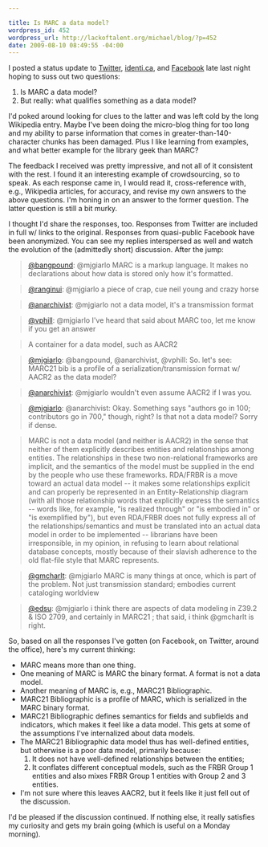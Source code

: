 ```yaml
--- 

title: Is MARC a data model?
wordpress_id: 452
wordpress_url: http://lackoftalent.org/michael/blog/?p=452
date: 2009-08-10 08:49:55 -04:00
---
```

I posted a status update to <a href="http://twitter.com/mjgiarlo/statuses/3215173861">Twitter</a>, <a href="http://identi.ca/notice/7827179">identi.ca</a>, and <a href="http://facebook.com/mjgiarlo?story_fbid=255213260600">Facebook</a> late last night hoping to suss out two questions:<ol>
<li>Is MARC a data model?</li>
<li>But really: what qualifies something as a data model?</li>
</ol>

I'd poked around looking for clues to the latter and was left cold by the long Wikipedia entry.  Maybe I've been doing the micro-blog thing for too long and my ability to parse information that comes in greater-than-140-character chunks has been damaged.  Plus I like learning from examples, and what better example for the library geek than MARC?

The feedback I received was pretty impressive, and not all of it consistent with the rest.  I found it an interesting example of crowdsourcing, so to speak.  As each response came in, I would read it, cross-reference with, e.g., Wikipedia articles, for accuracy, and revise my own answers to the above questions.  I'm honing in on an answer to the former question.  The latter question is still a bit murky.

I thought I'd share the responses, too.  Responses from Twitter are included in full w/ links to the original.  Responses from quasi-public Facebook have been anonymized.  You can see my replies interspersed as well and watch the evolution of the (admittedly short) discussion.  After the jump:
<!--more-->
<blockquote><a href="http://twitter.com/bangpound/statuses/3215214058">@bangpound</a>: @mjgiarlo MARC is a markup language. It makes no declarations about how data is stored only how it's formatted.</a></blockquote>

<blockquote><a href="http://twitter.com/ranginui/statuses/3215591211">@ranginui</a>: @mjgiarlo a piece of crap, cue neil young and crazy horse</blockquote>

<blockquote><a href="http://twitter.com/anarchivist/statuses/3216566687">@anarchivist</a>: @mjgiarlo not a data model, it's a transmission format</blockquote>

<blockquote><a href="http://twitter.com/vphill/statuses/3216984096">@vphill</a>: @mjgiarlo I've heard that said about MARC too, let me know if you get an answer</blockquote>

<blockquote>A container for a data model, such as AACR2</blockquote>

<blockquote><a href="http://twitter.com/mjgiarlo/statuses/3217501084">@mjgiarlo</a>: @bangpound, @anarchivist, @vphill: So. let's see: MARC21 bib is a profile of a serialization/transmission format w/ AACR2 as the data model? </blockquote>

<blockquote><a href="http://twitter.com/anarchivist/statuses/3219349208">@anarchivist</a>: @mjgiarlo wouldn't even assume AACR2 if I was you.</blockquote>

<blockquote><a href="http://twitter.com/mjgiarlo/statuses/3223365237">@mjgiarlo</a>: @anarchivist: Okay. Something says "authors go in 100; contributors go in 700," though, right? Is that not a data model? Sorry if dense.</blockquote>

<blockquote>MARC is not a data model (and neither is AACR2) in the sense that neither of them explicitly describes entities and relationships among entities. The relationships in these two non-relational frameworks are implicit, and the semantics of the model must be supplied in the end by the people who use these frameworks. RDA/FRBR is a move toward an actual data model -- it makes some relationships explicit and can properly be represented in an Entity-Relationship diagram (with all those relationship words that explicitly express the semantics -- words like, for example, "is realized through" or "is embodied in" or "is exemplified by"), but even RDA/FRBR does not fully express all of the relationships/semantics and must be translated into an actual data model in order to be implemented -- librarians have been irresponsible, in my opinion, in refusing to learn about relational database concepts, mostly because of their slavish adherence to the old flat-file style that MARC represents.</blockquote>

<blockquote><a href="http://twitter.com/gmcharlt/statuses/3223446556">@gmcharlt</a>: @mjgiarlo MARC is many things at once, which is part of the problem. Not just transmission standard; embodies current cataloging worldview</blockquote>

<blockquote><a href="http://twitter.com/edsu/statuses/3224290838">@edsu</a>: @mjgiarlo i think there are aspects of data modeling in Z39.2 & ISO 2709, and certainly in MARC21 ; that said, i think @gmcharlt is right.</blockquote>

So, based on all the responses I've gotten (on Facebook, on Twitter, around the office), here's my current thinking:
<ul>
<li>MARC means more than one thing.</li>
<li>One meaning of MARC is MARC the binary format. A format is not a data model.</li>
<li>Another meaning of MARC is, e.g., MARC21 Bibliographic.</li>
<li>MARC21 Bibliographic is a profile of MARC, which is serialized in the MARC binary format.</li>
<li>MARC21 Bibliographic defines semantics for fields and subfields and indicators, which makes it feel like a data model.  This gets at some of the assumptions I've internalized about data models.</li>
<li>The MARC21 Bibliographic data model thus has well-defined entities, but otherwise is a poor data model, primarily because:<ol>
<li>It does not have well-defined relationships between the entities;</li>
<li>It conflates different conceptual models, such as the FRBR Group 1 entities and also mixes FRBR Group 1 entities with Group 2 and 3 entities.</li>
</ol>
</li>
<li>I'm not sure where this leaves AACR2, but it feels like it just fell out of the discussion.</li>
</ul>

I'd be pleased if the discussion continued.  If nothing else, it really satisfies my curiosity and gets my brain going (which is useful on a Monday morning).

